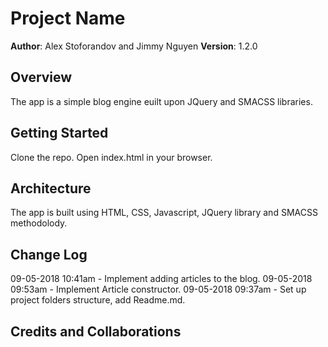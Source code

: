 # Project Name

**Author**: Alex Stoforandov and Jimmy Nguyen
**Version**: 1.2.0

## Overview

The app is a simple blog engine euilt upon JQuery and SMACSS libraries.

## Getting Started

Clone the repo. Open index.html in your browser.

## Architecture

The app is built using HTML, CSS, Javascript, JQuery library and SMACSS methodolody.

## Change Log

09-05-2018 10:41am - Implement adding articles to the blog.
09-05-2018 09:53am - Implement Article constructor.
09-05-2018 09:37am - Set up project folders structure, add Readme.md.

## Credits and Collaborations

<!-- Give credit (and a link) to other people or resources that helped you build this application. -->

